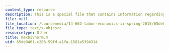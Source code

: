 ```yaml
---
content_type: resource
description: This is a special file that contains information regarding maxbivnorm.
file: null
file_location: /coursemedia/14-662-labor-economics-ii-spring-2015/65de0461c20659fda1fa1581a5394314_maxbivnorm.m
file_type: text/x-objcsrc
resourcetype: Other
title: maxbivnorm.m
uid: 65de0461-c206-59fd-a1fa-1581a5394314
---
```

